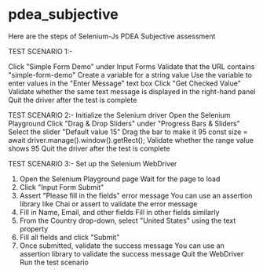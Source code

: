 # pdea_subjective
Here are the steps of Selenium-Js PDEA Subjective assessment


TEST SCENARIO 1:-

  Click "Simple Form Demo" under Input Forms
 Validate that the URL contains "simple-form-demo"
 Create a variable for a string value
 Use the variable to enter values in the "Enter Message" text box
 Click "Get Checked Value"
 Validate whether the same text message is displayed in the right-hand panel
 Quit the driver after the test is complete

TEST SCENARIO 2:-
 Initialize the Selenium driver 
 Open the Selenium Playground
 Click "Drag & Drop Sliders" under "Progress Bars & Sliders"
 Select the slider "Default value 15"
 Drag the bar to make it 95
 const size = await driver.manage().window().getRect();
 Validate whether the range value shows 95
 Quit the driver after the test is complete

TEST SCENARIO 3:-
Set up the Selenium WebDriver
 1. Open the Selenium Playground page
 Wait for the page to load
 2. Click "Input Form Submit"
 3. Assert "Please fill in the fields" error message
 You can use an assertion library like Chai or assert to validate the error message
 4. Fill in Name, Email, and other fields
 Fill in other fields similarly
5. From the Country drop-down, select "United States" using the text property
6. Fill all fields and click "Submit"
7. Once submitted, validate the success message
You can use an assertion library to validate the success message
Quit the WebDriver
 Run the test scenario


